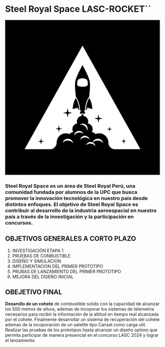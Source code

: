 # Steel Royal Space  LASC-ROCKET``


![1724634902625](images/README/1724634902625.png)

### Steel Royal Space es un área de Steel Royal Perú, una comunidad fundada por alumnos de la UPC que busca promover la innovación tecnológica en nuestro país desde distintos enfoques. El objetivo de Steel Royal Space es contribuir al desarrollo de la industria aeroespacial en nuestro país a través de la investigación y la participación en concursos.

## OBJETIVOS GENERALES A CORTO PLAZO

1. INVESTIGACIÓN ETAPA 1
2. PRUEBAS DE CONBUSTIBLE
3. DISEÑO Y SIMULACION
4. IMPLEMENTACION DEL PRIMER PROTOTIPO
5. PRUBAS DE LANZAMIENTO DEL PRIMER PROTOTIPO
6. MEJORA DEL DISEÑO INICIAL

## OBEJETIVO FINAL

**Desarollo de un cohete**  de combustible solido con la capacidad de alcanzar los 500 metros de altura, ademas de incoporar los sistemas de telemetria necesarios para recibir la información de la altitud en tiempo real alcanzada por el cohete. Finalmente desarrollar un sistema de recuperación del cohete ademas de la incoporación de un satelite tipo Cansat como carga util. Realizar las pruebas de los prototipos hasta alcanzar un diseño optimo que permita participar de manera presencial en el concurso LASC 2024 y lograr el lanzamiento.
